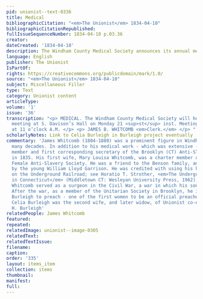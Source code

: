 ```yaml
---
pid: unionist--text-0336
title: Medical
bibliographicCitation: "<em>The Unionist</em> 1834-04-10"
bibliographicCitationRepublished: 
fullIssueSequenceNumber: 1834-04-10 p.03.36
creator: 
dateCreated: '1834-04-10'
description: The Windham County Medical Society announces its annual meeting
language: English
publisher: The Unionist
IsPartOf: 
rights: https://creativecommons.org/publicdomain/mark/1.0/
source: "<em>The Unionist</em> 1834-04-10"
subject: Miscellaneous Filler
type: Text
category: Unionist content
articleType: 
volume: '1'
issue: '36'
transcription: "<p> MEDICAL. The Windham County Medical Society will hold their Annual
  meeting at S. Davison’s Hall on Monday 21 <sup>st</sup> inst. Meeting open precisely
  at 11 o’clock A.M. </p> <p> JAMES B. WHITCOMB <em>Clerk.</em> </p> "
scholarlyNotes: Link to Celia Burleigh in Burleigh project eventually
commentary: 'James Whitcomb (1804-1880) was a prominent figure in Windham county for
  many decades. In addition to his medical work - which was extensive - he was a founding
  member and first corresponding secretary of the Brooklyn (CT) Anti-Slavery Society
  in 1835. His first wife, Mary Louisa Whitcomb, was a charter member of the Brooklyn
  Female Anti-Slavery Society. He was a friend to the Benson family, and was known
  by the young William Lloyd Garrison. He was credited with using his house as a station
  on the Underground Railroad; see Horatio T. Strother, <em>The Underground Railroad
  in Connecticut</em> (Middletown CT: Wesleyan University Press, 1962), p. 134, 211.
  Whitcomb served as a surgeon in the Civil War, a war in which his son Edwin perished.
  After the war, as a member of the Unitarian Society in Brooklyn, he invited Celia
  Burleigh to preach - one of the first women to be an official preacher in Connecticut.
  Celia Burleigh was the second wife, and later widow, of Unionist co-editor William
  H. Burleigh'
relatedPeople: James Whitcomb
featured: 
repeated: 
relatedImage: unionist--image-0305
relatedText: 
relatedTextIssue: 
filename: 
caption: 
order: '335'
layout: items_item
collection: items
thumbnail: 
manifest: 
full: 
---
```

